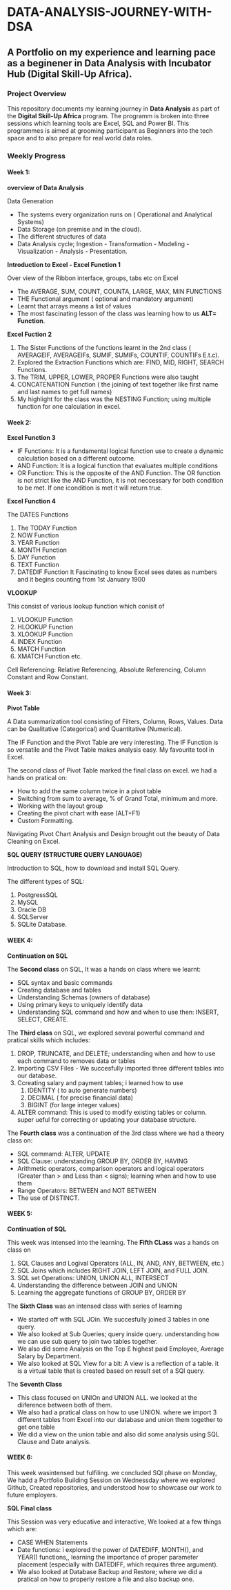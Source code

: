 # DATA-ANALYSIS-JOURNEY-WITH-DSA
## A Portfolio on my experience and learning pace as a beginener in Data Analysis with Incubator Hub (Digital Skill-Up Africa).

### Project Overview

This repository documents my learning journey in **Data Analysis** as part of the **Digital Skill-Up Africa** program. The programm is broken into three sessions which learning tools are Excel, SQL and Power BI. This programmes is aimed at grooming participant as Beginners into the tech space and to also prepare for real world data roles.  

### Weekly Progress

#### Week 1:
**overview of Data Analysis**

 Data Generation
- The systems every organization runs on ( Operational and Analytical Systems)
- Data Storage (on premise and in the cloud).
- The different structures of data
- Data Analysis cycle; Ingestion - Transformation - Modeling - Visualization - Analysis - Presentation.  

**Introduction to Excel - Excel Function 1**
 
Over view of the Ribbon interface, groups, tabs etc on Excel
- The AVERAGE, SUM, COUNT, COUNTA, LARGE, MAX, MIN FUNCTIONS
- THE Functional argument ( optional and mandatory argument)
- Learnt that arrays means a list of values
- The most fascinating lesson of the class was learning how to us **ALT= Function**. 

**Excel Fuction 2**
  
 1. The Sister Functions of the functions learnt in the 2nd class ( AVERAGEIF, AVERAGEIFs, SUMIF, SUMIFs, COUNTIF, COUNTIFs E.t.c).
 2. Explored the Extraction Functions which are: FIND, MID, RIGHT, SEARCH Functions.
 3. The TRIM, UPPER, LOWER, PROPER Functions were also taught
 4. CONCATENATION Function ( the joining of text together like first name and last names to get full names)
 5. My highlight for the class was the NESTING Function; using multiple function for one calculation in excel.

#### Week 2:
**Excel Function 3**
  - IF Functions: It is a fundamental logical function use to create a dynamic calculation based on a different outcome.
  - AND Function: It is a logical function that evaluates multiple conditions
  - OR Function: This is the opposite of the AND Function. The OR function is not strict like the AND Function, it is not neccessary for both condition to be met. If one icondition is met it will return true.


**Excel Function 4**

The DATES Functions 
 1. The TODAY Function
 2. NOW Function
 3. YEAR Function
 4. MONTH Function
 5. DAY Function
 6. TEXT Function
 7. DATEDIF Function
It Fascinating to know Excel sees dates as numbers and it begins counting from 1st January 1900

**VLOOKUP**

This consist of various lookup function which conisit of 
1. VLOOKUP Function
2. HLOOKUP Function
3. XLOOKUP Function
4. INDEX Function
5. MATCH Function
6. XMATCH Function etc.

Cell Referencing: Relative Referencing, Absolute Referencing, Column Constant and Row Constant.

#### Week 3:
**Pivot Table**

A Data summarization tool consisting of Filters, Column, Rows, Values. Data can be Qualitative (Categorical) and Quantitative (Numerical).

The IF Function and the Pivot Table are very interesting. The IF Function is so versatile and the Pivot Table makes analysis easy. My favourite tool in Excel. 

The second class of Pivot Table marked the final class on excel. we had a hands on pratical on:
- How to add the same column twice in a pivot table
- Switching from sum to average, % of Grand Total, minimum and more.
- Working with the layout group
- Creating the pivot chart with ease (ALT+F1)
- Custom Formatting.

Navigating Pivot Chart Analysis and Design brought out the beauty of Data Cleaning on Excel. 

**SQL QUERY (STRUCTURE QUERY LANGUAGE)**

Introduction to SQL, how to download and install SQL Query.

The different types of SQL:
  1. PostgressSQL
  2. MySQL
  3. Oracle DB
  4. SQLServer
  5. SQLite Database.

   
#### WEEK 4:
**Continuation on SQL**

The **Second class** on SQL, It was a hands on class where we learnt:
- SQL syntax and basic commands
- Creating database and tables
- Understanding Schemas (owners of database)
- Using primary keys to uniquely identify data
- Understanding SQL command and how and when to use then: INSERT, SELECT, CREATE.

The **Third class** on SQL, we explored several powerful command and pratical skills which includes:
  1. DROP, TRUNCATE, and DELETE; understanding when and how to use each command to removes data or tables
  2. Importing CSV Files - We succesfully imported three different tables into our database.
  3. Ccreating salary and payment tables; i learned how to use
     1. IDENTITY ( to auto generate numbers)
     2. DECIMAL ( for precise financial data)
     3. BIGINT (for large integer values)
 4. ALTER command: This is used to modify existing tables or column. super ueful for correcting or updating your database structure.

The **Fourth class** was a continuation of the 3rd class where we had a theory class on:
- SQL commamd: ALTER, UPDATE
- SQL Clause: understanding GROUP BY, ORDER BY, HAVING
- Arithmetic operators, comparison operators and logical operators (Greater than > and Less than < signs); learning when and how to use them
- Range Operators: BETWEEN and NOT BETWEEN
- The use of DISTINCT.

#### WEEK 5:
**Continuation of SQL**

This week was intensed into the learning. The **Fifth CLass** was a hands on class on 
  1. SQL Clauses and Logival Operators (ALL, IN, AND, ANY, BETWEEN, etc.)
  2. SQL Joins which includes RIGHT JOIN, LEFT JOIN, and FULL JOIN.
  3. SQL set Operations: UNION, UNION ALL, INTERSECT
  4. Understanding the difference between JOIN and UNION
  5. Learning the aggregate functions of GROUP BY, ORDER BY

The **Sixth Class** was an intensed class with series of learning

- We started off with SQL JOin. We succesfully joined 3 tables in one query.
- We also looked at Sub Queries; query inside query. understanding how we can use sub query to join two tables together.
- We also did some Analysis on the Top £ highest paid Employee, Average Salary by Department.
- We also looked at SQL View for a bit: A view is a reflection of a table. it is a virtual table that is created based on result set of a SQl query.

The **Seventh Class**

- This class focused on UNIOn and UNION ALL. we looked at the diiference between both of them.
- We also had a pratical class on how to use UNION. where we import 3 different tables from Excel into our database and union them together to get one table
- We did a view on the union table and also did some analysis using SQL Clause and Date analysis.

#### WEEK 6:
This week wasintensed but fulfiling. we concluded SQl phase on Monday, We hadd a Portfolio Building Session on Wednessday where we explored Github, Created repositories, and understood how to showcase our work to future employers.

**SQL Final class**

This Session was very educative and interactive, We looked at a few things which are:
- CASE WHEN Statements
- Date functions:  i explored the power of DATEDIFF, MONTH(), and YEAR() functions,, learning the importance of proper parameter placement (especially with DATEDIFF, which requires three argument).
- We also looked at Database Backup and Restore; where we did a pratical on how to properly restore a file and also backup one.
